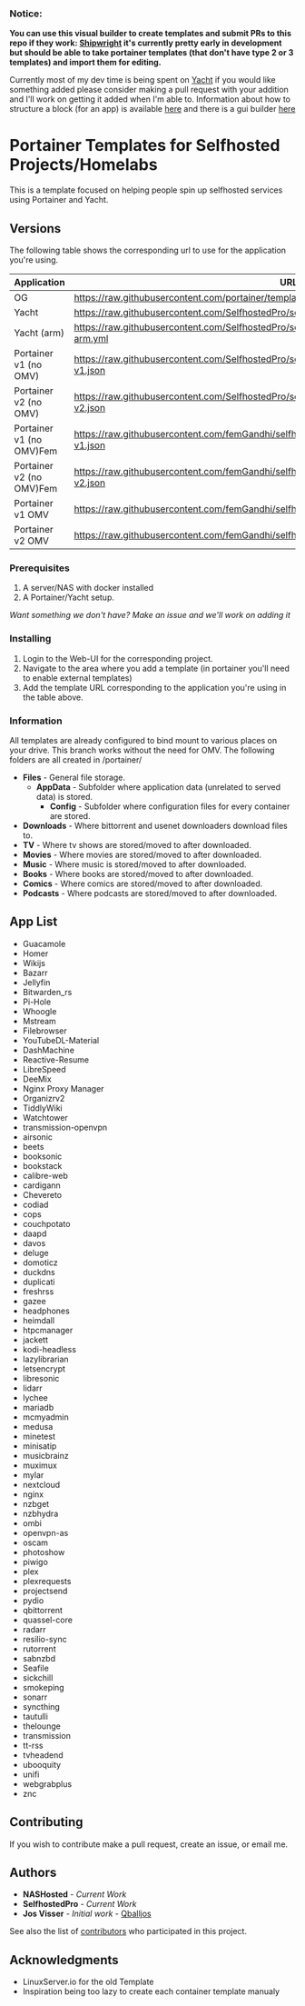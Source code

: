 ### Notice:

**You can use this visual builder to create templates and submit PRs to this repo if they work: [Shipwright](https://shipwright.yacht.sh) it's currently pretty early in development but should be able to take portainer templates (that don't have type 2 or 3 templates) and import them for editing.**

Currently most of my dev time is being spent on [Yacht](https://github.com/SelfhostedPro/Yacht/tree/vue) if you would like something added please consider making a pull request with your addition and I'll work on getting it added when I'm able to. Information about how to structure a block (for an app) is available [here](https://portainer.readthedocs.io/en/stable/templates.html) and there is a gui builder [here](https://shipwright.yacht.sh)

# Portainer Templates for Selfhosted Projects/Homelabs

This is a template focused on helping people spin up selfhosted services using Portainer and Yacht.
## Versions

The following table shows the corresponding url to use for the application you're using.

| Application  | URL |
| ------------- | ------------- |
| OG | https://raw.githubusercontent.com/portainer/templates/master/templates-2.0.json |
| Yacht | https://raw.githubusercontent.com/SelfhostedPro/selfhosted_templates/master/Template/yacht.json |
| Yacht (arm) | https://raw.githubusercontent.com/SelfhostedPro/selfhosted_templates/master/Template/yacht-arm.yml |
| Portainer v1 (no OMV)  | https://raw.githubusercontent.com/SelfhostedPro/selfhosted_templates/master/Template/portainer-v1.json  |
| Portainer v2 (no OMV)  | https://raw.githubusercontent.com/SelfhostedPro/selfhosted_templates/master/Template/portainer-v2.json  |
| Portainer v1 (no OMV)Fem  | https://raw.githubusercontent.com/femGandhi/selfhosted_templates/master/Template/portainer-v1.json  |
| Portainer v2 (no OMV)Fem  | https://raw.githubusercontent.com/femGandhi/selfhosted_templates/master/Template/portainer-v2.json  |
| Portainer v1 OMV | https://raw.githubusercontent.com/femGandhi/selfhosted_templates/master/Template/omv-v1.json |
| Portainer v2 OMV | https://raw.githubusercontent.com/femGandhi/selfhosted_templates/master/Template/omv-v2.json|

### Prerequisites

1. A server/NAS with docker installed
2. A Portainer/Yacht setup.

*Want something we don't have? Make an issue and we'll work on adding it*

### Installing

1. Login to the Web-UI for the corresponding project.
2. Navigate to the area where you add a template (in portainer you'll need to enable external templates)
3. Add the template URL corresponding to the application you're using in the table above.

### Information
All templates are already configured to bind mount to various places on your drive. This branch works without the need for OMV. The following folders are all created in /portainer/

* **Files** - General file storage.
  * **AppData** - Subfolder where application data (unrelated to served data) is stored.
    * **Config** - Subfolder where configuration files for every container are stored.
* **Downloads** - Where bittorrent and usenet downloaders download files to.
* **TV** - Where tv shows are stored/moved to after downloaded.
* **Movies** - Where movies are stored/moved to after downloaded.
* **Music** - Where music is stored/moved to after downloaded.
* **Books** - Where books are stored/moved to after downloaded.
* **Comics** - Where comics are stored/moved to after downloaded.
* **Podcasts** - Where podcasts are stored/moved to after downloaded.
## App List

- Guacamole
- Homer
- Wikijs
- Bazarr
- Jellyfin
- Bitwarden_rs
- Pi-Hole
- Whoogle
- Mstream
- Filebrowser
- YouTubeDL-Material
- DashMachine
- Reactive-Resume
- LibreSpeed
- DeeMix
- Nginx Proxy Manager
- Organizrv2
- TiddlyWiki
- Watchtower
- transmission-openvpn
- airsonic
- beets
- booksonic
- bookstack
- calibre-web
- cardigann
- Chevereto
- codiad
- cops
- couchpotato
- daapd
- davos
- deluge
- domoticz
- duckdns
- duplicati
- freshrss
- gazee
- headphones
- heimdall
- htpcmanager
- jackett
- kodi-headless
- lazylibrarian
- letsencrypt
- libresonic
- lidarr
- lychee
- mariadb
- mcmyadmin
- medusa
- minetest
- minisatip
- musicbrainz
- muximux
- mylar
- nextcloud
- nginx
- nzbget
- nzbhydra
- ombi
- openvpn-as
- oscam
- photoshow
- piwigo
- plex
- plexrequests
- projectsend
- pydio
- qbittorrent
- quassel-core
- radarr
- resilio-sync
- rutorrent
- sabnzbd
- Seafile
- sickchill
- smokeping
- sonarr
- syncthing
- tautulli
- thelounge
- transmission
- tt-rss
- tvheadend
- ubooquity
- unifi
- webgrabplus
- znc

## Contributing

If you wish to contribute make a pull request, create an issue, or email me.

## Authors
* **NASHosted** - *Current Work*
* **SelfhostedPro** - *Current Work*
* **Jos Visser** - *Initial work* - [Qballjos](https://github.com/Qballjos)

See also the list of [contributors](https://github.com/SelfhostedPro/selfhosted_templates/contributors) who participated in this project.

## Acknowledgments

* LinuxServer.io for the old Template
* Inspiration being too lazy to create each container template manualy
